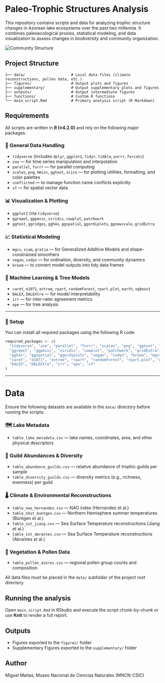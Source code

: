 # Paleo-Trophic Structures Analysis

This repository contains scripts and data for analyzing trophic structure changes in Azorean lake ecosystems over the past two millennia. It combines paleoecological proxies, statistical modeling, and data visualization to assess changes in biodiversity and community organization.

![Community Structure](figures/FIGURE_2_composite_figure.png)

## Project Structure

```
├── data/                     # Local data files (climate reconstructions, pollen data, etc.)
├── figures/                  # Output plots and figures
├── supplementary/            # Output supplementary plots and figures
├── outputs/                  # Output intermediate figures 
├── functions/                # Custom R functions
└── main_script.Rmd           # Primary analysis script (R Markdown)
```

## Requirements

All scripts are written in **R (≥4.2.0)** and rely on the following major packages:

### 🧰 General Data Handling
- `tidyverse` (includes `dplyr`, `ggplot2`, `tidyr`, `tibble`, `purrr`, `forcats`)
- `zoo` — for time series manipulation and interpolation
- `parallel`, `furrr` — for parallel computing
- `scales`, `png`, `Hmisc`, `ggtext`, `scico` — for plotting utilities, formatting, and color palettes
- `conflicted` — to manage function name conflicts explicitly
- `sf` — for spatial vector data

### 📊 Visualization & Plotting
- `ggplot2` (via `tidyverse`)
- `ggrepel`, `ggpmisc`, `viridis`, `cowplot`, `patchwork`
- `ggtext`, `ggridges`, `ggh4x`, `ggspatial`, `ggordiplots`, `ggnewscale`, `gridExtra`

### 📈 Statistical Modeling
- `mgcv`, `scam`, `gratia` — for Generalized Additive Models and shape-constrained smoothers
- `vegan`, `codyn` — for ordination, diversity, and community dynamics
- `broom` — to convert model outputs into tidy data frames

### 🤖 Machine Learning & Tree Models
- `caret`, `e1071`, `evtree`, `rpart`, `randomForest`, `rpart.plot`, `earth`, `xgboost`
- `DALEX`, `DALEXtra` — for model interpretability
- `irr` — for inter-rater agreement metrics
- `ape` — for tree analysis

---

### 🔧 Setup

You can install all required packages using the following R code:

```r
required_packages <- c(
  "tidyverse", "zoo", "parallel", "furrr", "scales", "png", "ggtext", "Hmisc", "scico", "conflicted",
  "ggrepel", "ggpmisc", "viridis", "cowplot", "patchwork", "gridExtra", "ggnewscale", "ggridges",
  "ggh4x", "ggspatial", "ggordiplots", "vegan", "codyn", "broom", "mgcv", "scam", "gratia",
  "caret", "e1071", "evtree", "rpart", "randomForest", "rpart.plot", "earth", "xgboost",
  "DALEX", "DALEXtra", "irr", "ape", "sf"
)
```
---

# Data

Ensure the following datasets are available in the `data/` directory before running the scripts:

### 🗺 Lake Metadata
- `table_lake_metadata.csv` — lake names, coordinates, area, and other physical descriptors

### 🌿 Guild Abundances & Diversity
- `table_abundance_guilds.csv` — relative abundance of trophic guilds per sample
- `table_diversity_guilds.csv` — diversity metrics (e.g., richness, evenness) per guild

### 🌡 Climate & Environmental Reconstructions
- `table_nao_hernandez.csv` — NAO index (Hernandez et al.)
- `table_nhst_buntgen.csv` — Northern Hemisphere summer temperatures (Büntgen et al.)
- `table_sst_jiang.csv` — Sea Surface Temperature reconstructions (Jiang et al.)
- `table_sst_abrantes.csv` — Sea Surface Temperature reconstructions (Abrantes et al.)

### 🍃 Vegetation & Pollen Data
- `table_pollen_azores.csv` — regional pollen group counts and composition

All data files must be placed in the `data/` subfolder of the project root directory.

## Running the analysis

Open `main_script.Rmd` in RStudio and execute the script chunk-by-chunk or use **Knit** to render a full report.

## Outputs

- Figures exported to the `figures/` folder
- Supplementary Figures exported to the `supplementary/` folder

## Author

Miguel Matias, Museo Nacional de Ciencias Naturales (MNCN-CSIC)
